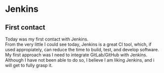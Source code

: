 # Jenkins

## First contact
Today was my first contact with Jenkins.  
From the very little I could see today, Jenkins is a great CI tool, which, if used appropiately, can reduce the time to build, test, and develop software. 
My first approach was I need to integrate GitLab/GitHub with Jenkins. Although I have not been able to do so, I believe I am liking Jenkins, and i will get to fully grasp it. 